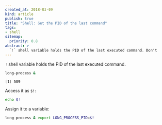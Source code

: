 ```yaml
---
created_at: 2018-03-09
kind: article
publish: true
title: "Shell: Get the PID of the last command"
tags:
- shell
sitemap:
  priority: 0.8
abstract: >
  `!` shell variable holds the PID of the last executed command. Don't forget to access it by prefixing with `$` i.e. `$!`.
---
```


`!` shell variable holds the PID of the last executed command.

```bash
long-process &
```
```
[1] 589
```

Access it as `$!`:

```bash
echo $!
```

Assign it to a variable:

```bash
long-process & export LONG_PROCESS_PID=$!
```
